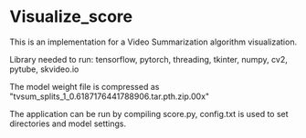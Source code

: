 # Visualize_score

This is an implementation for a Video Summarization algorithm visualization.

Library needed to run: tensorflow, pytorch, threading, tkinter, numpy, cv2, pytube, skvideo.io

The model weight file is compressed as "tvsum_splits_1_0.6187176441788906.tar.pth.zip.00x"

The application can be run by compiling score.py, config.txt is used to set directories and model settings.
